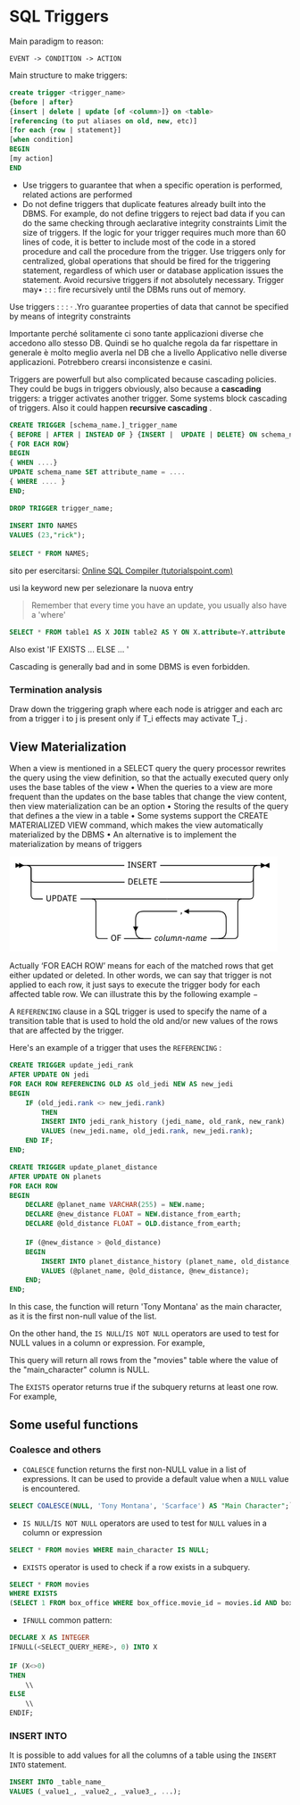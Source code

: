 # SQL Triggers 

Main paradigm to reason: 

````
EVENT -> CONDITION -> ACTION
````

Main structure to make triggers: 

````sql
create trigger <trigger_name>
{before | after}
{insert | delete | update [of <column>]} on <table>
[referencing (to put aliases on old, new, etc)]
[for each {row | statement}]
[when condition]
BEGIN
[my action]
END
````

- Use triggers to guarantee that when a specific operation is performed, related actions are performed
- Do not define triggers that duplicate features already built into the DBMS. For example, do not define triggers to reject bad data if you can do the same checking through aeclarative integrity constraints 
Limit the size of triggers. If the logic for your trigger requires much more than 60 lines of code, it is better to include most of the code in a stored procedure and call the procedure from the trigger. Use triggers only for centralized, global operations that should be fired for the triggering statement, regardless of which user or database application issues the statement. Avoid recursive triggers if not absolutely necessary. Trigger may•
: : :  fire recursively until the DBMs runs out of memory. 

Use triggers : : : · .Yro guarantee properties of data that cannot be specified by means of integrity constraints 


Importante perché solitamente ci sono tante applicazioni diverse che
accedono allo stesso DB. Quindi se ho qualche regola da far rispettare
in generale è molto meglio averla nel DB che a livello Applicativo nelle
diverse applicazioni. Potrebbero crearsi inconsistenze e casini.



Triggers are powerfull but also complicated because cascading policies. 
They could be bugs in triggers obviously, also because a **cascading** triggers: a trigger activates another trigger. Some systems block cascading of triggers. Also it could happen **recursive cascading** . 

````SQL
CREATE TRIGGER [schema_name.]_trigger_name 
{ BEFORE | AFTER | INSTEAD OF } {INSERT |  UPDATE | DELETE} ON schema_name
{ FOR EACH ROW}
BEGIN 
{ WHEN ....}
UPDATE schema_name SET attribute_name = .... 
{ WHERE .... }
END;
````

````sql 
DROP TRIGGER trigger_name;
````

````SQL
INSERT INTO NAMES 
VALUES (23,"rick");

SELECT * FROM NAMES;
````


sito per esercitarsi: [Online SQL Compiler (tutorialspoint.com)](https://www.tutorialspoint.com/execute_sql_online.php) 

usi la keyword new per selezionare la nuova entry

> Remember that every time you have an update, you usually also have a 'where'

````sql
SELECT * FROM table1 AS X JOIN table2 AS Y ON X.attribute=Y.attribute
````

Also exist 'IF EXISTS ... ELSE ... '

Cascading is generally bad and in some DBMS is even forbidden. 

### Termination analysis

Draw down the triggering graph where each node is atrigger and each arc from a trigger i to j is present only if T_i effects may activate T_j . 

## View Materialization 

When a view is mentioned in a SELECT query the query
processor rewrites the query using the view definition,
so that the actually executed query only uses the base
tables of the view
•
When the queries to a view are more frequent than the
updates on the base tables that change the view
content, then view materialization can be an option
•
Storing the results of the query that defines a the view in a
table
•
Some systems support the CREATE MATERIALIZED
VIEW command, which makes the view automatically
materialized by the DBMS
•
An alternative is to implement the materialization by
means of triggers

![](Pasted%20image%2020230122083324.png)

Actually ‘FOR EACH ROW’ means for each of the matched rows that get either updated or deleted. In other words, we can say that trigger is not applied to each row, it just says to execute the trigger body for each affected table row. We can illustrate this by the following example −


A `REFERENCING` clause in a SQL trigger is used to specify the name of a transition table that is used to hold the old and/or new values of the rows that are affected by the trigger.

Here's an example of a trigger that uses the `REFERENCING` :

````sql
CREATE TRIGGER update_jedi_rank 
AFTER UPDATE ON jedi 
FOR EACH ROW REFERENCING OLD AS old_jedi NEW AS new_jedi 
BEGIN     
	IF (old_jedi.rank <> new_jedi.rank) 
		THEN         
		INSERT INTO jedi_rank_history (jedi_name, old_rank, new_rank)         
		VALUES (new_jedi.name, old_jedi.rank, new_jedi.rank);     
	END IF;
END;
````

````sql
CREATE TRIGGER update_planet_distance
AFTER UPDATE ON planets
FOR EACH ROW
BEGIN
    DECLARE @planet_name VARCHAR(255) = NEW.name;
    DECLARE @new_distance FLOAT = NEW.distance_from_earth;
    DECLARE @old_distance FLOAT = OLD.distance_from_earth;

    IF (@new_distance > @old_distance)
    BEGIN
        INSERT INTO planet_distance_history (planet_name, old_distance, new_distance)
        VALUES (@planet_name, @old_distance, @new_distance);
    END;
END;
````



In this case, the function will return 'Tony Montana' as the main character, as it is the first non-null value of the list.

On the other hand, the `IS NULL`/`IS NOT NULL` operators are used to test for NULL values in a column or expression. For example,



This query will return all rows from the "movies" table where the value of the "main_character" column is NULL.

The `EXISTS` operator returns true if the subquery returns at least one row. For example,


## Some useful functions

### Coalesce and others

- `COALESCE` function returns the first non-NULL value in a list of expressions. It can be used to provide a default value when a `NULL` value is encountered.

````sql
SELECT COALESCE(NULL, 'Tony Montana', 'Scarface') AS "Main Character";`
````

- `IS NULL`/`IS NOT NULL` operators are used to test for `NULL` values in a column or expression 

````sql
SELECT * FROM movies WHERE main_character IS NULL;
````

- `EXISTS` operator is used to check if a row exists in a subquery.

````sql
SELECT * FROM movies 
WHERE EXISTS
(SELECT 1 FROM box_office WHERE box_office.movie_id = movies.id AND box_office.revenue > 10000);
````

- `IFNULL` common pattern: 

````sql
DECLARE X AS INTEGER
IFNULL(<SELECT_QUERY_HERE>, 0) INTO X

IF (X<>0)
THEN
	\\
ELSE
	\\
ENDIF;
````

### INSERT INTO 

It is possible to add values for all the columns of a table using the `INSERT INTO` statement. 

````sql
INSERT INTO _table_name_  
VALUES (_value1_, _value2_, _value3_, ...);
````

